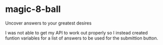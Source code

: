 # magic-8-ball
Uncover answers to your greatest desires

I was not able to get my API to work out properly so I instead created funtion variables for a list of answers to be used for the submittion button.
